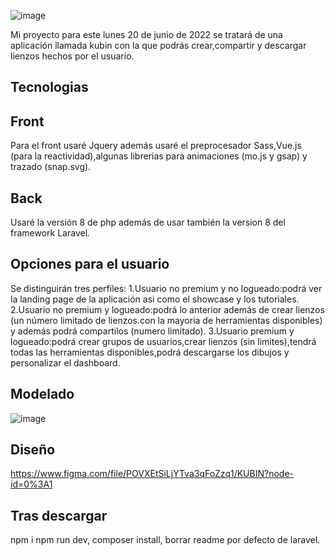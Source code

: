 ![image](https://user-images.githubusercontent.com/55782974/163437904-dfe9703e-cf2a-4536-bd85-ddd1de44e3e1.png)

Mi proyecto para este lunes 20 de junio de 2022 se tratará de una aplicación llamada kubin con la que podrás crear,compartir y descargar lienzos hechos por el usuario.

## Tecnologias
## Front
Para el front usaré Jquery además usaré el preprocesador Sass,Vue.js (para la reactividad),algunas librerias para animaciones (mo.js y gsap) y trazado (snap.svg).
## Back
Usaré la versión 8 de php además de usar también la version 8 del framework Laravel.
## Opciones para el usuario
Se distinguirán tres perfiles:
1.Usuario no premium y no logueado:podrá ver la landing page de la aplicación asi como el showcase y los tutoriales.
2.Usuario no premium y logueado:podrá lo anterior además de crear lienzos (un número limitado de lienzos.con la mayoria de herramientas disponibles) y además podrá compartilos (numero limitado).
3.Usuario premium y logueado:podrá crear grupos de usuarios,crear lienzos (sin limites),tendrá todas las herramientas disponibles,podrá descargarse los dibujos y personalizar el dashboard.
## Modelado
![image](https://user-images.githubusercontent.com/55782974/163439288-bd232534-fc06-4a33-af4f-bbf12c3e4700.png)

## Diseño
https://www.figma.com/file/POVXEtSiLjYTva3qFoZzq1/KUBIN?node-id=0%3A1
## Tras descargar
npm i
npm run dev,
composer install,
borrar readme por defecto de laravel.

